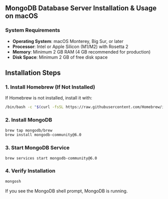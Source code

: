 ## MongoDB Database Server Installation & Usage on macOS

### **System Requirements**

- **Operating System**: macOS Monterey, Big Sur, or later
- **Processor**: Intel or Apple Silicon (M1/M2) with Rosetta 2
- **Memory**: Minimum 2 GB RAM (4 GB recommended for production)
- **Disk Space**: Minimum 2 GB of free disk space


## **Installation Steps**

### **1. Install Homebrew (If Not Installed)**
If Homebrew is not installed, install it with:
```bash
/bin/bash -c "$(curl -fsSL https://raw.githubusercontent.com/Homebrew/install/HEAD/install.sh)"
```

### **2. Install MongoDB**
```bash
brew tap mongodb/brew
brew install mongodb-community@6.0
```

### **3. Start MongoDB Service**
```bash
brew services start mongodb-community@6.0
```

### **4. Verify Installation**
```bash
mongosh
```
If you see the MongoDB shell prompt, MongoDB is running.